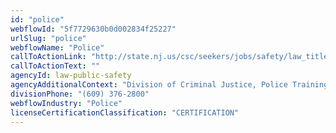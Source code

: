 ```yaml
---
id: "police"
webflowId: "5f7729630b0d002834f25227"
urlSlug: "police"
webflowName: "Police"
callToActionLink: "http://state.nj.us/csc/seekers/jobs/safety/law_titles.html"
callToActionText: ""
agencyId: law-public-safety
agencyAdditionalContext: "Division of Criminal Justice, Police Training Commission"
divisionPhone: "(609) 376-2800"
webflowIndustry: "Police"
licenseCertificationClassification: "CERTIFICATION"
---
```

